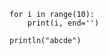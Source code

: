 ```{pipe="python3 - | sed -E 's/[2468]/x/g'"}
for i in range(10):
    print(i, end='')
```

```{pipe="scala -"}
println("abcde")
```
